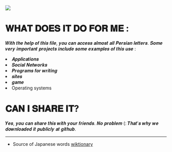   <img src="https://skillicons.dev/icons?i=py,vscode"/> 
  

# 𝐖𝐇𝐀𝐓 𝐃𝐎𝐄𝐒 𝐈𝐓 𝐃𝐎 𝐅𝐎𝐑 𝐌𝐄 : 
𝑾𝒊𝒕𝒉 𝒕𝒉𝒆 𝒉𝒆𝒍𝒑 𝒐𝒇 𝒕𝒉𝒊𝒔 𝒇𝒊𝒍𝒆, 𝒚𝒐𝒖 𝒄𝒂𝒏 𝒂𝒄𝒄𝒆𝒔𝒔 𝒂𝒍𝒎𝒐𝒔𝒕 𝒂𝒍𝒍 𝑷𝒆𝒓𝒔𝒊𝒂𝒏 𝒍𝒆𝒕𝒕𝒆𝒓𝒔. 𝑺𝒐𝒎𝒆 𝒗𝒆𝒓𝒚 𝒊𝒎𝒑𝒐𝒓𝒕𝒂𝒏𝒕 𝒑𝒓𝒐𝒋𝒆𝒄𝒕𝒔 𝒊𝒏𝒄𝒍𝒖𝒅𝒆 𝒔𝒐𝒎𝒆 𝒆𝒙𝒂𝒎𝒑𝒍𝒆𝒔 𝒐𝒇 𝒕𝒉𝒊𝒔 𝒖𝒔𝒆 :
<li> 
  𝑨𝒑𝒑𝒍𝒊𝒄𝒂𝒕𝒊𝒐𝒏𝒔
</li> 
<li> 
  𝑺𝒐𝒄𝒊𝒂𝒍 𝑵𝒆𝒕𝒘𝒐𝒓𝒌𝒔
</li> 
<li> 
  𝑷𝒓𝒐𝒈𝒓𝒂𝒎𝒔 𝒇𝒐𝒓 𝒘𝒓𝒊𝒕𝒊𝒏𝒈
</li> 
<li> 
  𝒔𝒊𝒕𝒆𝒔
</li> 
<li> 𝒈𝒂𝒎𝒆  
<li> Operating systems  

# 𝐂𝐀𝐍 𝐈 𝐒𝐇𝐀𝐑𝐄 𝐈𝐓?  
𝒀𝒆𝒔, 𝒚𝒐𝒖 𝒄𝒂𝒏 𝒔𝒉𝒂𝒓𝒆 𝒕𝒉𝒊𝒔 𝒘𝒊𝒕𝒉 𝒚𝒐𝒖𝒓 𝒇𝒓𝒊𝒆𝒏𝒅𝒔. 𝑵𝒐 𝒑𝒓𝒐𝒃𝒍𝒆𝒎 (: 𝑻𝒉𝒂𝒕'𝒔 𝒘𝒉𝒚 𝒘𝒆 𝒅𝒐𝒘𝒏𝒍𝒐𝒂𝒅𝒆𝒅 𝒊𝒕 𝒑𝒖𝒃𝒍𝒊𝒄𝒍𝒚 𝒂𝒕 𝒈𝒊𝒕𝒉𝒖𝒃.


---
 - Source of Japanese words  [wiktionary](https://en.wiktionary.org/) 